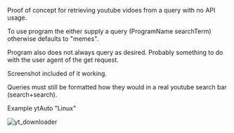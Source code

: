 Proof of concept for retrieving youtube vidoes from a query with no API usage. 

To use program the either supply a query (ProgramName searchTerm) otherwise defaults to "memes".

Program also does not always query as desired. Probably something to do with the user agent of the get request.

Screenshot included of it working.

Queries must still be formatted how they would in a real youtube search bar (search+search).

Example ytAuto "Linux"

![yt_downloader](https://github.com/user-attachments/assets/222afd0b-f5b8-4dcb-83a9-9cce3295e1f3)
